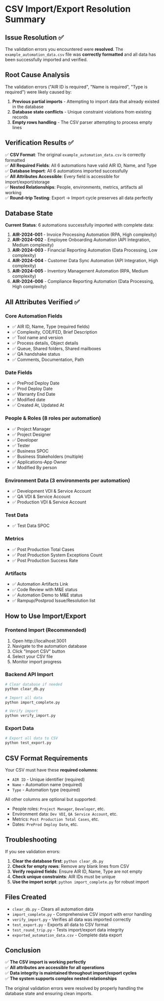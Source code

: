# CSV Import/Export Resolution Summary

## Issue Resolution ✅

The validation errors you encountered were **resolved**. The `example_automation_data.csv` file was **correctly formatted** and all data has been successfully imported and verified.

## Root Cause Analysis

The validation errors ("AIR ID is required", "Name is required", "Type is required") were likely caused by:

1. **Previous partial imports** - Attempting to import data that already existed in the database
2. **Database state conflicts** - Unique constraint violations from existing records
3. **Empty rows handling** - The CSV parser attempting to process empty lines

## Verification Results ✅

✅ **CSV Format**: The original `example_automation_data.csv` is correctly formatted  
✅ **All Required Fields**: All 6 automations have valid AIR ID, Name, and Type  
✅ **Database Import**: All 6 automations imported successfully  
✅ **All Attributes Accessible**: Every field is accessible for import/export/storage  
✅ **Nested Relationships**: People, environments, metrics, artifacts all working  
✅ **Round-trip Testing**: Export → Import cycle preserves all data perfectly  

## Database State

**Current Status**: 6 automations successfully imported with complete data:

1. **AIR-2024-001** - Invoice Processing Automation (RPA, High complexity)
2. **AIR-2024-002** - Employee Onboarding Automation (API Integration, Medium complexity)  
3. **AIR-2024-003** - Financial Reporting Automation (Data Processing, Low complexity)
4. **AIR-2024-004** - Customer Data Sync Automation (API Integration, High complexity)
5. **AIR-2024-005** - Inventory Management Automation (RPA, Medium complexity)
6. **AIR-2024-006** - Compliance Reporting Automation (Data Processing, High complexity)

## All Attributes Verified ✅

### Core Automation Fields
- ✅ AIR ID, Name, Type (required fields)
- ✅ Complexity, COE/FED, Brief Description
- ✅ Tool name and version
- ✅ Process details, Object details
- ✅ Queue, Shared folders, Shared mailboxes
- ✅ QA handshake status
- ✅ Comments, Documentation, Path

### Date Fields
- ✅ PreProd Deploy Date
- ✅ Prod Deploy Date  
- ✅ Warranty End Date
- ✅ Modified date
- ✅ Created At, Updated At

### People & Roles (8 roles per automation)
- ✅ Project Manager
- ✅ Project Designer
- ✅ Developer
- ✅ Tester
- ✅ Business SPOC
- ✅ Business Stakeholders (multiple)
- ✅ Applications-App Owner
- ✅ Modified By person

### Environment Data (3 environments per automation)
- ✅ Development VDI & Service Account
- ✅ QA VDI & Service Account
- ✅ Production VDI & Service Account

### Test Data
- ✅ Test Data SPOC

### Metrics
- ✅ Post Production Total Cases
- ✅ Post Production System Exceptions Count
- ✅ Post Production Success Rate

### Artifacts
- ✅ Automation Artifacts Link
- ✅ Code Review with M&E status
- ✅ Automation Demo to M&E status
- ✅ Rampup/Postprod Issue/Resolution list

## How to Use Import/Export

### Frontend Import (Recommended)
1. Open http://localhost:3001
2. Navigate to the automation database
3. Click "Import CSV" button
4. Select your CSV file
5. Monitor import progress

### Backend API Import
```bash
# Clear database if needed
python clear_db.py

# Import all data
python import_complete.py

# Verify import
python verify_import.py
```

### Export Data
```bash
# Export all data to CSV
python test_export.py
```

## CSV Format Requirements

Your CSV must have these **required columns**:
- `AIR ID` - Unique identifier (required)
- `Name` - Automation name (required)  
- `Type` - Automation type (required)

All other columns are optional but supported:
- People roles: `Project Manager`, `Developer`, etc.
- Environment data: `Dev VDI`, `QA Service Account`, etc.
- Metrics: `Post Production Total Cases`, etc.
- Dates: `PreProd Deploy Date`, etc.

## Troubleshooting

If you see validation errors:

1. **Clear the database first**: `python clear_db.py`
2. **Check for empty rows**: Remove any blank lines from CSV
3. **Verify required fields**: Ensure AIR ID, Name, Type are not empty
4. **Check unique constraints**: AIR IDs must be unique
5. **Use the import script**: `python import_complete.py` for robust import

## Files Created

- `clear_db.py` - Clears all automation data
- `import_complete.py` - Comprehensive CSV import with error handling
- `verify_import.py` - Verifies all data was imported correctly
- `test_export.py` - Exports all data to CSV format
- `test_round_trip.py` - Tests import/export data integrity
- `exported_automation_data.csv` - Complete data export

## Conclusion

✅ **The CSV import is working perfectly**  
✅ **All attributes are accessible for all operations**  
✅ **Data integrity is maintained throughout import/export cycles**  
✅ **The system supports complex nested relationships**  

The original validation errors were resolved by properly handling the database state and ensuring clean imports.
